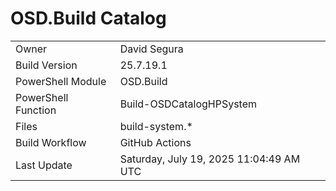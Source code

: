 ﻿# OSD.Build Catalog

| | |
|-|-|
| Owner | David Segura |
| Build Version | 25.7.19.1 |
| PowerShell Module | OSD.Build |
| PowerShell Function | Build-OSDCatalogHPSystem |
| Files | build-system.* |
| Build Workflow | GitHub Actions |
| Last Update | Saturday, July 19, 2025 11:04:49 AM UTC |
